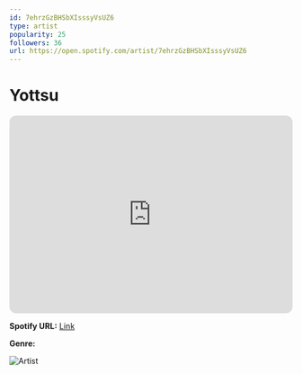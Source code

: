 ```yaml
---
id: 7ehrzGzBHSbXIsssyVsUZ6
type: artist
popularity: 25
followers: 36
url: https://open.spotify.com/artist/7ehrzGzBHSbXIsssyVsUZ6
---
```

# Yottsu

<iframe style="border-radius:12px" src="https://open.spotify.com/embed/artist/7ehrzGzBHSbXIsssyVsUZ6" width="100%" height="352" frameBorder="0" allowfullscreen="" allow="autoplay; clipboard-write; encrypted-media; fullscreen; picture-in-picture" loading="lazy"></iframe>

**Spotify URL:** [Link](https://open.spotify.com/artist/7ehrzGzBHSbXIsssyVsUZ6)

**Genre:** 

![Artist](https://i.scdn.co/image/ab6761610000e5ebf67b7637b22b350bc14f093c)
